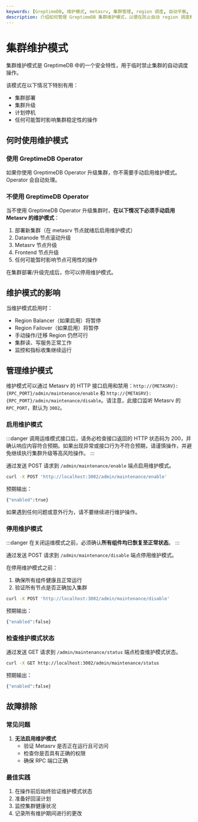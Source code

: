 ```yaml
---
keywords: [GreptimeDB, 维护模式, metasrv, 集群管理, region 调度, 自动平衡, 故障转移, 升级, 维护]
description: 介绍如何管理 GreptimeDB 集群维护模式，以便在防止自动 region 调度和故障转移的同时安全地执行升级和维护等操作。
---
```


# 集群维护模式

集群维护模式是 GreptimeDB 中的一个安全特性，用于临时禁止集群的自动调度操作。

该模式在以下情况下特别有用：
- 集群部署
- 集群升级
- 计划停机
- 任何可能暂时影响集群稳定性的操作


## 何时使用维护模式

### 使用 GreptimeDB Operator
如果你使用 GreptimeDB Operator 升级集群，你不需要手动启用维护模式。Operator 会自动处理。

### 不使用 GreptimeDB Operator
当不使用 GreptimeDB Operator 升级集群时，**在以下情况下必须手动启用 Metasrv 的维护模式**：
1. 部署新集群（在 metasrv 节点就绪后启用维护模式）
2. Datanode 节点滚动升级
3. Metasrv 节点升级
4. Frontend 节点升级
5. 任何可能暂时影响节点可用性的操作

在集群部署/升级完成后，你可以停用维护模式。

## 维护模式的影响

当维护模式启用时：
- Region Balancer（如果启用）将暂停
- Region Failover（如果启用）将暂停
- 手动操作/迁移 Region 仍然可行
- 集群读、写服务正常工作
- 监控和指标收集继续运行

## 管理维护模式
维护模式可以通过 Metasrv 的 HTTP 接口启用和禁用：`http://{METASRV}:{RPC_PORT}/admin/maintenance/enable` 和 `http://{METASRV}:{RPC_PORT}/admin/maintenance/disable`。请注意，此接口监听 Metasrv 的 `RPC_PORT`，默认为 `3002`。

### 启用维护模式

:::danger
调用运维模式接口后，请务必检查接口返回的 HTTP 状态码为 200，并确认响应内容符合预期。如果出现异常或接口行为不符合预期，请谨慎操作，并避免继续执行集群升级等高风险操作。
:::

通过发送 POST 请求到 `/admin/maintenance/enable` 端点启用维护模式。

```bash
curl -X POST 'http://localhost:3002/admin/maintenance/enable'
```

预期输出：
```bash
{"enabled":true}
```

如果遇到任何问题或意外行为，请不要继续进行维护操作。

### 停用维护模式

:::danger
在关闭运维模式之前，必须确认**所有组件均已恢复至正常状态**。
:::

通过发送 POST 请求到 `/admin/maintenance/disable` 端点停用维护模式。

在停用维护模式之前：
1. 确保所有组件健康且正常运行
2. 验证所有节点是否正确加入集群

```bash
curl -X POST 'http://localhost:3002/admin/maintenance/disable'
```

预期输出：
```bash
{"enabled":false}
```

### 检查维护模式状态

通过发送 GET 请求到 `/admin/maintenance/status` 端点检查维护模式状态。

```bash
curl -X GET http://localhost:3002/admin/maintenance/status
```

预期输出：
```bash
{"enabled":false}
```

## 故障排除

### 常见问题

1. **无法启用维护模式**
   - 验证 Metasrv 是否正在运行且可访问
   - 检查你是否具有正确的权限
   - 确保 RPC 端口正确

### 最佳实践

1. 在操作前后始终验证维护模式状态
2. 准备好回滚计划
3. 监控集群健康状况
4. 记录所有维护期间进行的更改
